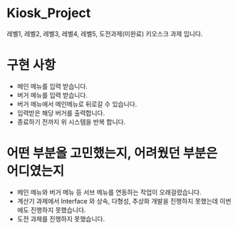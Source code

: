 # Kiosk_Project
레벨1, 레벨2, 레벨3, 레벨4, 레벨5, 도전과제(미완료) 키오스크 과제 입니다.

# 구현 사항
- 메인 메뉴를 입력 받습니다.
- 버거 메뉴를 입력 받습니다.
- 버거 메뉴에서 메인메뉴로 뒤로갈 수 있습니다.
- 입력받은 해당 버거를 출력합니다.
- 종료하기 전까지 위 시스템을 반복 합니다.

# 어떤 부분을 고민했는지, 어려웠던 부분은 어디였는지
- 메인 메뉴와 버거 메뉴 등 서브 메뉴를 연동하는 작업이 오래걸렸습니다.
- 계산기 과제에서 Interface 와 상속, 다형성, 추상화 개발을 진행하지 못했는데 이번에도 진행하지 못했습니다.
- 도전 과제를 진행하지 못했습니다.